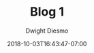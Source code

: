 ---
title: "Blog 1"
date: 2018-10-03T16:43:47-07:00
draft: false

description: Blog 1 Description 

author: Dwight Diesmo

img: https://images.unsplash.com/photo-1552581234-26160f608093?ixlib=rb-1.2.1&auto=format&fit=crop&w=1950&q=80

color: 217, 0, 65, 0.7
---
